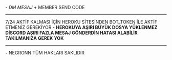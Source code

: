 **-** *DM MESAJ*
**+** MEMBER SEND CODE
** **
7/24 AKTİF KALMASI İÇİN HEROKU SİTESİNDEN BOT_TOKEN İLE AKTİF ETMENİZ GEREKİYOR
**-** **HEROKUYA AŞIRI BÜYÜK DOSYA YÜKLENMEZ DİSCORD AŞIRI FAZLA MESAJ GÖNDERDİN HATASI ALABİLİR TAKILMANIZA GEREK YOK**
** **
**-** NEGRONN TÜM HAKLARI SAKLIDIR
